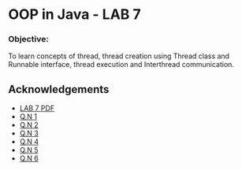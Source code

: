 
# OOP in Java  - LAB 7

### Objective:
To learn concepts of thread, thread creation using Thread class and Runnable interface,
thread execution and Interthread communication.

## Acknowledgements

 - [LAB 7 PDF](https://github.com/pray3m/JavaPrograms/blob/main/LAB7/lab%207-Thread.pdf)
 - [Q.N 1](https://github.com/pray3m/JavaPrograms/blob/main/LAB7/ThreadDemo.java)
 - [Q.N 2](https://github.com/pray3m/JavaPrograms/blob/main/LAB7/InterThreadCommunication.java)
 - [Q.N 3](https://github.com/pray3m/JavaPrograms/blob/main/LAB7/ThreadInterval.java)
 - [Q.N 4](https://github.com/pray3m/JavaPrograms/blob/main/LAB7/ThreadPriorites.java)
 - [Q.N 5](https://github.com/pray3m/JavaPrograms/blob/main/LAB7/RunnableInterface.java)
 - [Q.N 6](https://github.com/pray3m/JavaPrograms/blob/main/LAB7/RunnableInterfaceDemo.java)
 
 
 

